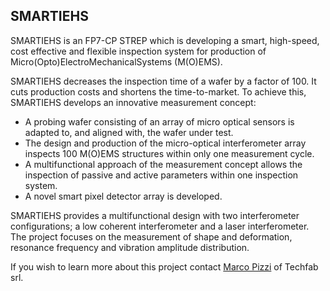 ## SMARTIEHS

SMARTIEHS is an FP7-CP STREP which is developing a smart, high-speed, cost effective and flexible inspection system for production of Micro(Opto)ElectroMechanicalSystems (M(O)EMS).
<!--break-->
SMARTIEHS decreases the inspection time of a wafer by a factor of 100. It cuts production costs and shortens the time-to-market. To achieve this, SMARTIEHS develops an innovative measurement concept:   
 
* A probing wafer consisting of an array of micro optical sensors is adapted to, and aligned with, the wafer under test.  
* The design and production of the micro-optical interferometer array inspects 100 M(O)EMS structures within only one measurement cycle.  
* A multifunctional approach of the measurement concept allows the inspection of passive and active parameters within one inspection system.  
* A novel smart pixel detector array is developed.  

SMARTIEHS provides a multifunctional design with two interferometer configurations; a low coherent interferometer and a laser interferometer. The project focuses on the measurement of shape and deformation, resonance frequency and vibration amplitude distribution.  
  
If you wish to learn more about this project contact [Marco Pizzi](mailto:marco.pizzi@techfabmnt.it) of Techfab srl.